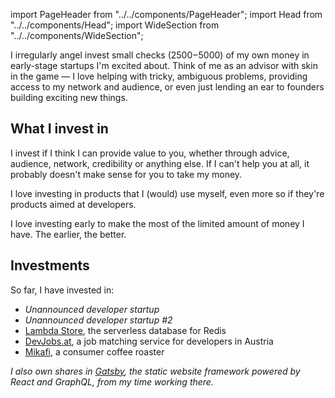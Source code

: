 import PageHeader from "../../components/PageHeader";
import Head from "../../components/Head";
import WideSection from "../../components/WideSection";

<PageHeader title="Angel Investing" mb={0}>
  <Head
    title="Investing – Max Stoiber (@mxstbr)"
    description=""
  />
</PageHeader>

I irregularly angel invest small checks ($2500-$5000) of my own money in early-stage startups I'm excited about. Think of me as an advisor with skin in the game — I love helping with tricky, ambiguous problems, providing access to my network and audience, or even just lending an ear to founders building exciting new things.

## What I invest in

I invest if I think I can provide value to you, whether through advice, audience, network, credibility or anything else. If I can't help you at all, it probably doesn't make sense for you to take my money.

I love investing in products that I (would) use myself, even more so if they're products aimed at developers.

I love investing early to make the most of the limited amount of money I have. The earlier, the better.

## Investments

So far, I have invested in:

- _Unannounced developer startup_
- _Unannounced developer startup #2_
- [Lambda Store](https://lambda.store), the serverless database for Redis
- [DevJobs.at](https://devjobs.at), a job matching service for developers in Austria
- [Mikafi](https://mikafi.com), a consumer coffee roaster

_I also own shares in [Gatsby](https://gatsbyjs.com), the static website framework powered by React and GraphQL, from my time working there._